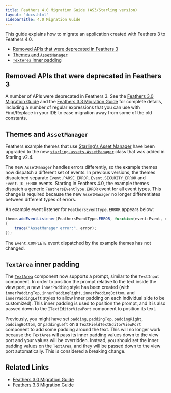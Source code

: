```yaml
---
title: Feathers 4.0 Migration Guide (AS3/Starling version)
layout: "docs.html"
sidebarTitle: 4.0 Migration Guide
---
```


This guide explains how to migrate an application created with Feathers 3 to Feathers 4.0.

- [Removed APIs that were deprecated in Feathers 3](#removed-apis-that-were-deprecated-in-feathers-3)
- [Themes and `AssetManager`](#themes-and-assetmanager)
- [`TextArea` inner padding](#textarea-inner-padding)

## Removed APIs that were deprecated in Feathers 3

A number of APIs were deprecated in Feathers 3. See the [Feathers 3.0 Migration Guide](./migration-guide-3.0.md) and the [Feathers 3.3 Migration Guide](./migration-guide-3.3.md) for complete details, including a number of regular expressions that you can use with Find/Replace in your IDE to ease migration away from some of the old constants.

## Themes and `AssetManager`

Feathers example themes that use [Starling's Asset Manager](http://manual.starling-framework.org/en/#_asset_management) have been upgraded to the new [`starling.assets.AssetManager`](http://doc.starling-framework.org/current/starling/assets/AssetManager.html) class that was added in Starling v2.4.

The new `AssetManager` handles errors differently, so the example themes now dispatch a different set of events. In previous versions, the themes dispatched separate `Event.PARSE_ERROR`, `Event.SECURITY_ERROR` and `Event.IO_ERROR` events. Starting in Feathers 4.0, the example themes dispatch a generic `FeathersEventType.ERROR` event for all event types. This change is required because the new `AssetManager` no longer differentiates between different types of errors.

An example event listener for `FeathersEventType.ERROR` appears below:

```actionscript
theme.addEventListener(FeathersEventType.ERROR, function(event:Event, error:String):void
{
	trace("AssetManager error:", error);
});
```

The `Event.COMPLETE` event dispatched by the example themes has not changed.

## `TextArea` inner padding

The [`TextArea`](./text-area.md) component now supports a prompt, similar to the `TextInput` component. In order to position the prompt relative to the text inside the view port, a new `innerPadding` style has been created (with `innerPaddingTop`, `innerPaddingRight`, `innerPaddingBottom`, and `innerPaddingLeft` styles to allow inner padding on each individual side to be customized). This inner padding is used to position the prompt, and it is also passed down to the `ITextEditorViewPort` component to position its text.

Previously, you might have set `padding`, `paddingTop`, `paddingRight`, `paddingBottom`, or `paddingLeft` on a `TextFieldTextEditorViewPort` component to add some padding around the text. This will no longer work because the `TextArea` will pass its inner padding values down to the view port and your values will be overridden. Instead, you should set the inner padding values on the `TextArea`, and they will be passed down to the view port automatically. This is considered a breaking change.

## Related Links

- [Feathers 3.0 Migration Guide](./migration-guide-3.0.md)
- [Feathers 3.3 Migration Guide](./migration-guide-3.3.md)
